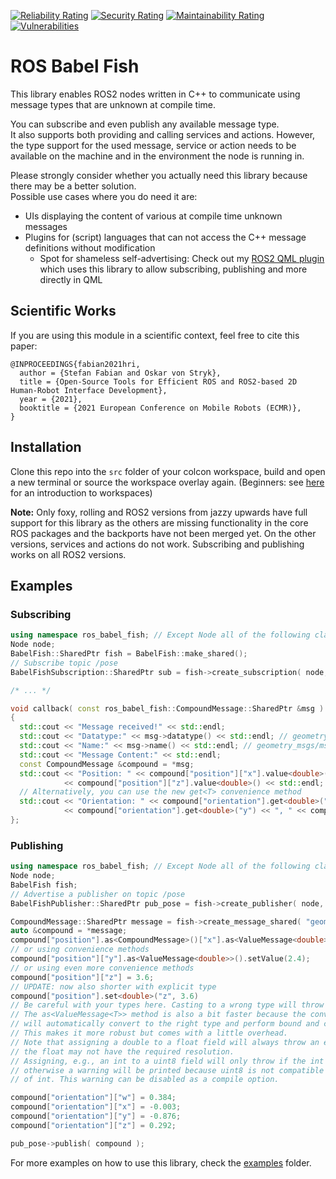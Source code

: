 [![Reliability Rating](https://sonarcloud.io/api/project_badges/measure?project=LOEWE-emergenCITY_ros_babel_fish&metric=reliability_rating)](https://sonarcloud.io/summary/new_code?id=LOEWE-emergenCITY_ros_babel_fish)
[![Security Rating](https://sonarcloud.io/api/project_badges/measure?project=LOEWE-emergenCITY_ros_babel_fish&metric=security_rating)](https://sonarcloud.io/summary/new_code?id=LOEWE-emergenCITY_ros_babel_fish)
[![Maintainability Rating](https://sonarcloud.io/api/project_badges/measure?project=LOEWE-emergenCITY_ros_babel_fish&metric=sqale_rating)](https://sonarcloud.io/summary/new_code?id=LOEWE-emergenCITY_ros_babel_fish)
[![Vulnerabilities](https://sonarcloud.io/api/project_badges/measure?project=LOEWE-emergenCITY_ros_babel_fish&metric=vulnerabilities)](https://sonarcloud.io/summary/new_code?id=LOEWE-emergenCITY_ros_babel_fish)
# ROS Babel Fish

This library enables ROS2 nodes written in C++ to communicate using message types that are unknown at compile time.

You can subscribe and even publish any available message type.  
It also supports both providing and calling services and actions.
However, the type support for the used message, service or action needs to be available on the machine and in the environment the node is running in.

Please strongly consider whether you actually need this library because there may be a better solution.  
Possible use cases where you do need it are:

* UIs displaying the content of various at compile time unknown messages
* Plugins for (script) languages that can not access the C++ message definitions without modification
  * Spot for shameless self-advertising: Check out my [ROS2 QML plugin](https://github.com/StefanFabian/qml_ros2_plugin) which uses this library to allow subscribing, publishing and more directly in QML

## Scientific Works

If you are using this module in a scientific context, feel free to cite this paper:
```
@INPROCEEDINGS{fabian2021hri,
  author = {Stefan Fabian and Oskar von Stryk},
  title = {Open-Source Tools for Efficient ROS and ROS2-based 2D Human-Robot Interface Development},
  year = {2021},
  booktitle = {2021 European Conference on Mobile Robots (ECMR)},
}
```

## Installation

Clone this repo into the `src` folder of your colcon workspace, build and open a new terminal or source the workspace overlay again.
(Beginners: see [here](https://docs.ros.org/en/rolling/Tutorials/Beginner-Client-Libraries/Creating-A-Workspace/Creating-A-Workspace.html) for an introduction to workspaces)

**Note:** Only foxy, rolling and ROS2 versions from jazzy upwards have full support for this library as the others are missing functionality in the core ROS packages and the backports have not been merged yet.
On the other versions, services and actions do not work. Subscribing and publishing works on all ROS2 versions.

## Examples

### Subscribing

```C++
using namespace ros_babel_fish; // Except Node all of the following classes are in that namespace
Node node;
BabelFish::SharedPtr fish = BabelFish::make_shared();
// Subscribe topic /pose
BabelFishSubscription::SharedPtr sub = fish->create_subscription( node, topic, 1, &callback );

/* ... */

void callback( const ros_babel_fish::CompoundMessage::SharedPtr &msg )
{
  std::cout << "Message received!" << std::endl;
  std::cout << "Datatype:" << msg->datatype() << std::endl; // geometry_msgs::msg::Pose
  std::cout << "Name:" << msg->name() << std::endl; // geometry_msgs/msg/Pose
  std::cout << "Message Content:" << std::endl;
  const CompoundMessage &compound = *msg;
  std::cout << "Position: " << compound["position"]["x"].value<double>() << ", " << compound["position"]["y"].value<double>() << ", "
            << compound["position"]["z"].value<double>() << std::endl;
  // Alternatively, you can use the new get<T> convenience method
  std::cout << "Orientation: " << compound["orientation"].get<double>("w") << ", " << compound["orientation"].get<double>("x") << ", "
            << compound["orientation"].get<double>("y") << ", " << compound["orientation"].get<double>("z") << std::endl;
};
```

### Publishing

```C++
using namespace ros_babel_fish; // Except Node all of the following classes are in that namespace
Node node;
BabelFish fish;
// Advertise a publisher on topic /pose
BabelFishPublisher::SharedPtr pub_pose = fish->create_publisher( node, "/pose", "geometry_msgs/msg/Pose", 1 );

CompoundMessage::SharedPtr message = fish->create_message_shared( "geometry_msgs/msg/Pose" );
auto &compound = *message;
compound["position"].as<CompoundMessage>()["x"].as<ValueMessage<double>>().setValue(1.1);
// or using convenience methods
compound["position"]["y"].as<ValueMessage<double>>().setValue(2.4);
// or using even more convenience methods
compound["position"]["z"] = 3.6;
// UPDATE: now also shorter with explicit type
compound["position"].set<double>("z", 3.6)
// Be careful with your types here. Casting to a wrong type will throw an exception!
// The as<ValueMessage<T>> method is also a bit faster because the convenience method
// will automatically convert to the right type and perform bound and compatibility checks.
// This makes it more robust but comes with a little overhead.
// Note that assigning a double to a float field will always throw an exception because
// the float may not have the required resolution.
// Assigning, e.g., an int to a uint8 field will only throw if the int is out of bounds (0-255)
// otherwise a warning will be printed because uint8 is not compatible with all possible values
// of int. This warning can be disabled as a compile option. 

compound["orientation"]["w"] = 0.384;
compound["orientation"]["x"] = -0.003;
compound["orientation"]["y"] = -0.876;
compound["orientation"]["z"] = 0.292;

pub_pose->publish( compound );
```

For more examples on how to use this library, check the [examples](ros_babel_fish/examples) folder.
